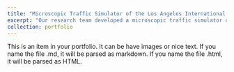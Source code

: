 ```yaml
---
title: "Microscopic Traffic Simulator of the Los Angeles International Airport"
excerpt: "Our research team developed a microscopic traffic simulator of the LAX airport using machine learning, optimization and commercial traffic simulation software. This simulator is currently used by the LAX traffic agency in their decision-making process. <br/><img src='/images/LAX_sim.jpg'>"
collection: portfolio
---
```


This is an item in your portfolio. It can be have images or nice text. If you name the file .md, it will be parsed as markdown. If you name the file .html, it will be parsed as HTML. 
